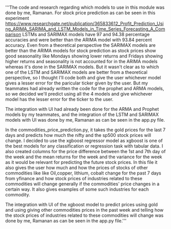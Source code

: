 '''The code and research regarding which models to use in this module was done by me, Ramanan.
For stock price prediction as can be seen in this experiment https://www.researchgate.net/publication/365833612_Profit_Prediction_Using_ARIMA_SARIMA_and_LSTM_Models_in_Time_Series_Forecasting_A_Comparison
LSTMs and SARIMAX models have 97 and 94.38 percentage accuracies and were better than the ARIMA model with 93.84 percent accuracy. Even from a theoretical perspective the
SARIMAX models are better than the ARIMA models for stock prediction as stock prices show good seasonality like Mondays showing lower returns and Fridays showing higher returns
 and seasonality is not accounted for in the ARIMA models whereas it's done in the SARIMAX models. But it wasn't clear as to which one of the LSTM and SARIMAX models are 
 better from a theoretical perspective, so I thought I'll code both and give the user whichever model gives a lesser error for the paricular ticker given by the user.
But my teammates had already written the code for the prophet and ARMA models, so we decided we'll predict using all the 4 models and give whichever model has the lesser 
error for the ticker to the user.

The integration with UI had already been done for the ARMA and Prophet models by my teammates, and the integration of the LSTM and SARIMAX
models with UI was done by me, Ramanan as can be seen in the app.py file.

In the commodities_price_prediction.py, it takes the gold prices for the last 7 days and predicts how much the nifty and the sp500 stock prices will change. I decided to use the xgboost
regressor model as xgboost is one of the best models for any classification or regression task with tabular data. I also created columns for the price difference between the 
1st and 7th day of the week and the mean returns for the week and the variance for the week as it would be relevant for predicting the future stock prices. In this file
it also gives the user how much and how the prices of stocks of other commodities like like Oil,copper, lithium, cobalt change for the past 7 days from yfinance and how stock prices of industries related to these commodities will change generally if the commodities' price changes in a certain way. It also gives examples of some such industries for each commodity.

The integration with UI of the xgboost model to predict prices using gold and using giving other commodities prices in the past week and
telling how the stock prices of industries related to these commodities will change was done by me, Ramanan as can be seen in the app.py file.'''
